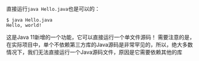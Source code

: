 直接运行`java Hello.java`也是可以的：

```shell
$ java Hello.java
Hello, world!
```

这是Java 11新增的一个功能，它可以直接运行一个单文件源码！
需要注意的是，在实际项目中，单个不依赖第三方库的Java源码是非常罕见的，所以，绝大多数情况下，我们无法直接运行一个Java源码文件，原因是它需要依赖其他的库